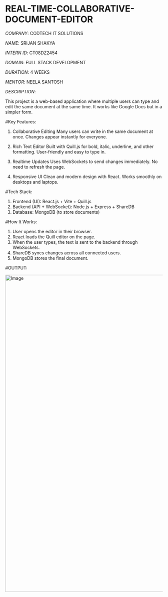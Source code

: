 # REAL-TIME-COLLABORATIVE-DOCUMENT-EDITOR

*COMPANY*: CODTECH IT SOLUTIONS

*NAME*: SRIJAN SHAKYA

*INTERN ID*: CT08DZ2454

*DOMAIN*: FULL STACK DEVELOPMENT

*DURATION*: 4 WEEKS

*MENTOR*: NEELA SANTOSH

*DESCRIPTION*:

This project is a web-based application where multiple users can type and edit the same document at the same time. It works like Google Docs but in a simpler form.

#Key Features:
1. Collaborative Editing
Many users can write in the same document at once.
Changes appear instantly for everyone.

2. Rich Text Editor
Built with Quill.js for bold, italic, underline, and other formatting.
User-friendly and easy to type in.

3. Realtime Updates
Uses WebSockets to send changes immediately.
No need to refresh the page.

4. Responsive UI
Clean and modern design with React.
Works smoothly on desktops and laptops.

#Tech Stack:
1. Frontend (UI): React.js + Vite + Quill.js
2. Backend (API + WebSocket): Node.js + Express + ShareDB
3. Database: MongoDB (to store documents)

#How It Works:
1. User opens the editor in their browser.
2. React loads the Quill editor on the page.
3. When the user types, the text is sent to the backend through WebSockets.
4. ShareDB syncs changes across all connected users.
5. MongoDB stores the final document.


#OUTPUT:

<img width="1919" height="1011" alt="Image" src="https://github.com/user-attachments/assets/2bb343b9-fb7b-4384-ab14-ce6413402084" />
